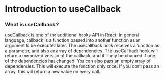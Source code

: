 # Introduction to useCallback

### What is **useCallback** ?
useCallback is one of the additional hooks API in React. In general language, callback is a function passed into another function as an argument to be executed later.
The useCallback hook receives a function as a parameter, and also an array of dependencies. The useCallback hook will return a memoized version of the callback, and it’ll only be changed if one of the dependencies has changed.
You can also pass an empty array of dependencies. This will execute the function only once. If you don’t pass an array, this will return a new value on every call.
